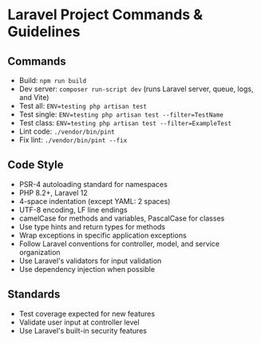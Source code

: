 # Laravel Project Commands & Guidelines

## Commands
- Build: `npm run build`
- Dev server: `composer run-script dev` (runs Laravel server, queue, logs, and Vite)
- Test all: `ENV=testing php artisan test`
- Test single: `ENV=testing php artisan test --filter=TestName`
- Test class: `ENV=testing php artisan test --filter=ExampleTest`
- Lint code: `./vendor/bin/pint`
- Fix lint: `./vendor/bin/pint --fix`

## Code Style
- PSR-4 autoloading standard for namespaces
- PHP 8.2+, Laravel 12
- 4-space indentation (except YAML: 2 spaces)
- UTF-8 encoding, LF line endings
- camelCase for methods and variables, PascalCase for classes
- Use type hints and return types for methods
- Wrap exceptions in specific application exceptions
- Follow Laravel conventions for controller, model, and service organization
- Use Laravel's validators for input validation
- Use dependency injection when possible

## Standards
- Test coverage expected for new features
- Validate user input at controller level
- Use Laravel's built-in security features
